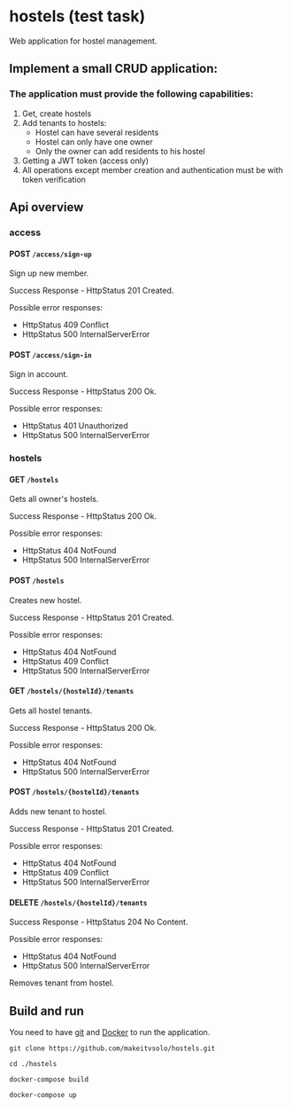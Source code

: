 # hostels (test task)

Web application for hostel management.

## Implement a small CRUD application:

### The application must provide the following capabilities:
1. Get, create hostels
2. Add tenants to hostels:
   - Hostel can have several residents
   - Hostel can only have one owner
   - Only the owner can add residents to his hostel
3. Getting a JWT token (access only)
4. All operations except member creation and authentication must be with token verification


## Api overview
### access

#### POST `/access/sign-up`

Sign up new member.

Success Response - HttpStatus 201 Created.

Possible error responses:
- HttpStatus 409 Conflict
- HttpStatus 500 InternalServerError

#### POST `/access/sign-in`

Sign in account.

Success Response - HttpStatus 200 Ok.

Possible error responses:
- HttpStatus 401 Unauthorized
- HttpStatus 500 InternalServerError

### hostels

#### GET `/hostels`

Gets all owner's hostels.

Success Response - HttpStatus 200 Ok.

Possible error responses:
- HttpStatus 404 NotFound
- HttpStatus 500 InternalServerError

#### POST `/hostels`

Creates new hostel.

Success Response - HttpStatus 201 Created.

Possible error responses:
- HttpStatus 404 NotFound
- HttpStatus 409 Conflict
- HttpStatus 500 InternalServerError

#### GET `/hostels/{hostelId}/tenants`

Gets all hostel tenants.

Success Response - HttpStatus 200 Ok.

Possible error responses:
- HttpStatus 404 NotFound
- HttpStatus 500 InternalServerError

#### POST `/hostels/{hostelId}/tenants`

Adds new tenant to hostel.

Success Response - HttpStatus 201 Created.

Possible error responses:
- HttpStatus 404 NotFound
- HttpStatus 409 Conflict
- HttpStatus 500 InternalServerError

#### DELETE `/hostels/{hostelId}/tenants`

Success Response - HttpStatus 204 No Content.

Possible error responses:
- HttpStatus 404 NotFound
- HttpStatus 500 InternalServerError

Removes tenant from hostel.

## Build and run

You need to have [git](https://git-scm.com/) and [Docker](https://www.docker.com/) to run the application.

```shell
git clone https://github.com/makeitvsolo/hostels.git

cd ./hostels

docker-compose build

docker-compose up
```
